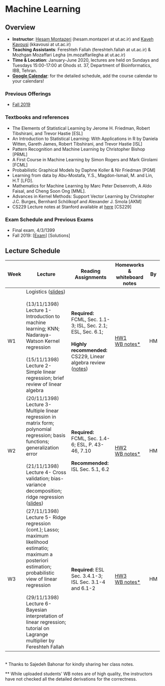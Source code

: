 # Machine Learning 

## Overview
- **Instructor**: [Hesam Montazeri](http://lcbb.ut.ac.ir) (hesam.montazeri at ut.ac.ir) and [Kaveh Kavousi](http://cbb.ut.ac.ir) (kkavousi at ut.ac.ir)
- **Teaching Assistants**: Fereshteh Fallah (fereshteh.fallah at ut.ac.ir) & Mozhgan Mozaffari Legha (m.mozaffarilegha at ut.ac.ir)
- **Time & Location**: January-June 2020, lectures are held on Sundays and Tuesdays 15:00-17:00 at Ghods st. 37, Department of Bioinformatics, IBB, Tehran.
- **[Google Calendar](https://calendar.google.com/calendar/embed?src=kcusveuj8kebja2cjf909fu8kk%40group.calendar.google.com&ctz=Asia%2FTehran)**: for the detailed schedule, add the course calendar to your calendars!

### Previous Offerings
- [Fall 2019](PreviousOfferings/Fall2019/) 
### Textbooks and references
- The Elements of Statistical Learning by Jerome H. Friedman, Robert Tibshirani, and Trevor Hastie [ESL]
- An Introduction to Statistical Learning: With Applications in R by Daniela Witten, Gareth James, Robert Tibshirani, and Trevor Hastie [ISL]
- Pattern Recognition and Machine Learning by Christopher Bishop  [PRML]
- A First Course in Machine Learning by Simon Rogers and Mark Girolami [FCML]
- Probabilistic Graphical Models by Daphne Koller & Nir Friedman [PGM]
- Learning from data by Abu-Mostafa, Y.S., Magdon-Ismail, M. and Lin, H.T [LFD].
- Mathematics for Machine Learning by Marc Peter Deisenroth, A Aldo Faisal, and Cheng Soon Ong [MML].
- Advances in Kernel Methods: Support Vector Learning by Christopher J.C. Burges, Bernhard Schölkopf and Alexander J. Smola [AKM]
- CS229 Lecture notes at Stanford available at [here](http://cs229.stanford.edu/syllabus.html) [CS229] 

### Exam Schedule and Previous Exams
- Final exam, 4/3/1399 
- Fall 2019: [[Exam](Exams/ML-2019-fall.pdf)] [Solutions]

## Lecture Schedule 

Week | Lecture | Reading Assignments | Homeworks & whiteboard notes | By |
 ------------- | -------------------------- | ------------- | ------------- | ------ |
W1 | Logistics ([slides](lectures/W01-L00-logistics.pdf)) <br> <br> (13/11/1398) Lecture 1- Introduction to machine learning; KNN; Nadaraya-Watson Kernel regression <br> <br>  (15/11/1398) Lecture 2- Simple linear regression; brief review of linear algebra | **Required:** FCML, Sec. 1.1-3; ISL, Sec. 2.1; ESL, Sec. 6.1; <br> <br>  **Highly recommended:** CS229, Linear algebra review ([notes](http://cs229.stanford.edu/summer2019/cs229-linalg.pdf)) | [HW1](homeworks/HW1.pdf) <br> [WB notes*](lectures/W01-WB-notes.pdf) | HM |
W2 | (20/11/1398) Lecture 3- Multiple linear regression in matrix form; polynomial regression; basis functions; generalization error <br> <br>  (21/11/1398) Lecture 4- Cross validation; bias-variance decomposition; ridge regression ([slides](lectures/W02-L04-regression.pdf))  | **Required:** FCML, Sec. 1.4-6; ESL, P. 43-46,  7.10 <br> <br> **Recommended:** ISL Sec. 5.1, 6.2  |  [HW2](homeworks/HW2.pdf) <br> [WB notes*](lectures/W02-WB-notes.pdf) | HM |
W3 | (27/11/1398) Lecture 5- Ridge regression (cont.); Lasso; maximum likelihood estimatio; maximum a posteriori estimation;  probabilistic view of linear regression  <br> <br>  (29/11/1398) Lecture 6- Bayesian interpretation of linear regression; tutorial on Lagrange multiplier by Fereshteh Fallah  | **Required:** ESL Sec. 3.4.1-3; ISL Sec. 3.1-4 and 6.1-2 | [HW3](homeworks/HW3.pdf) <br> [WB notes*](lectures/W03-WB-notes.pdf) | HM |



<br>
* Thanks to Sajedeh Bahonar for kindly sharing her class notes. 

** While uploaded students' WB notes are of high quality, the instructors have not checked all the detailed derivations for the correctness.



